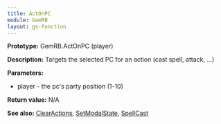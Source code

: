 ```yaml
---
title: ActOnPC
module: GemRB
layout: gs-function
---
```


**Prototype:** GemRB.ActOnPC (player)

**Description:** Targets the selected PC for an action (cast spell, attack,  ...)

**Parameters:**
  * player - the pc's party position (1-10)

**Return value:** N/A

**See also:** [ClearActions](ClearActions.md), [SetModalState](SetModalState.md), [SpellCast](SpellCast.md)
